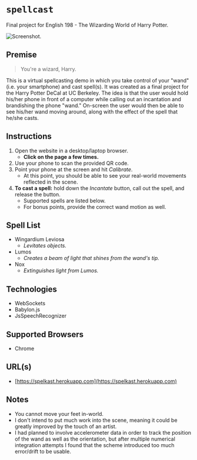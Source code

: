 # `spellcast`
Final project for English 198 - The Wizarding World of Harry Potter.

![Screenshot.](https://i.imgur.com/h8rqVpC.png)

## Premise
> You're a wizard, Harry.

This is a virtual spellcasting demo in which you take control of your "wand"
(i.e. your smartphone) and cast spell(s). It was created as a final project for
the Harry Potter DeCal at UC Berkeley. The idea is that the user would hold
his/her phone in front of a computer while calling out an incantation and
brandishing the phone "wand." On-screen the user would then be able to see
his/her wand moving around, along with the effect of the spell that he/she casts.

## Instructions
1. Open the website in a desktop/laptop browser.
   - **Click on the page a few times.**
2. Use your phone to scan the provided QR code.
3. Point your phone at the screen and hit _Calibrate_.
   - At this point, you should be able to see your real-world movements reflected in the scene.
4. **To cast a spell:** hold down the _Incantate_ button, call out the spell, and release the button.
   - Supported spells are listed below.
   - For bonus points, provide the correct wand motion as well.

## Spell List
- Wingardium Leviosa
  - _Levitates objects._
- Lumos
  - _Creates a beam of light that shines from the wand's tip._
- Nox
  - _Extinguishes light from Lumos._

## Technologies
- WebSockets
- Babylon.js
- JsSpeechRecognizer

## Supported Browsers
- Chrome

## URL(s)
- [https://spelkast.herokuapp.com](https://spelkast.herokuapp.com)

## Notes
- You cannot move your feet in-world.
- I don't intend to put much work into the scene,
  meaning it could be greatly improved by the touch of an artist.
- I had planned to involve accelerometer data in order to track the position
  of the wand as well as the orientation, but after multiple numerical integration
  attempts I found that the scheme introduced too much error/drift to be usable.
